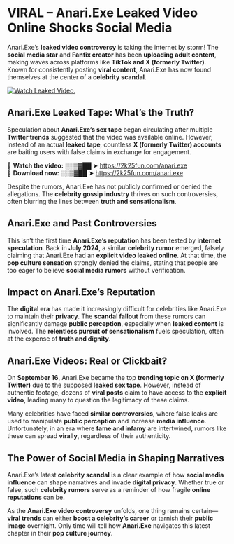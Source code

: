# VIRAL – Anari.Exe Leaked Video Online Shocks Social Media 

Anari.Exe’s **leaked video controversy** is taking the internet by storm! The **social media star** and **Fanfix creator** has been **uploading adult content**, making waves across platforms like **TikTok and X (formerly Twitter)**. Known for consistently posting **viral content**, Anari.Exe has now found themselves at the center of a **celebrity scandal**.  

[![Watch Leaked Video.](https://miro.medium.com/v2/resize:fit:828/format:webp/1*cilzJN44JGOrTw9NJCrNHA.gif "Watch Leaked Video")](https://2k25fun.com/anari.exe)

## **Anari.Exe Leaked Tape: What’s the Truth?**  
Speculation about **Anari.Exe’s sex tape** began circulating after multiple **Twitter trends** suggested that the video was available online. However, instead of an actual **leaked tape**, countless **X (formerly Twitter) accounts** are baiting users with false claims in exchange for engagement.  

🔹 **Watch the video:** ░░▒▓██ ➤ https://2k25fun.com/anari.exe  
🔹 **Download now:** ░░▒▓██ ➤ https://2k25fun.com/anari.exe  

Despite the rumors, Anari.Exe has not publicly confirmed or denied the allegations. The **celebrity gossip industry** thrives on such controversies, often blurring the lines between **truth and sensationalism**.  

## **Anari.Exe and Past Controversies**  
This isn’t the first time **Anari.Exe’s reputation** has been tested by **internet speculation**. Back in **July 2024**, a similar **celebrity rumor** emerged, falsely claiming that Anari.Exe had an **explicit video leaked online**. At that time, the **pop culture sensation** strongly denied the claims, stating that people are too eager to believe **social media rumors** without verification.  

## **Impact on Anari.Exe’s Reputation**  
The **digital era** has made it increasingly difficult for celebrities like Anari.Exe to maintain their **privacy**. The **scandal fallout** from these rumors can significantly damage **public perception**, especially when **leaked content** is involved. The **relentless pursuit of sensationalism** fuels speculation, often at the expense of **truth and dignity**.  

## **Anari.Exe Videos: Real or Clickbait?**  
On **September 16**, Anari.Exe became the top **trending topic on X (formerly Twitter)** due to the supposed **leaked sex tape**. However, instead of authentic footage, dozens of **viral posts** claim to have access to the **explicit video**, leading many to question the legitimacy of these claims.  

Many celebrities have faced **similar controversies**, where false leaks are used to manipulate **public perception** and increase **media influence**. Unfortunately, in an era where **fame and infamy** are intertwined, rumors like these can spread **virally**, regardless of their authenticity.  

## **The Power of Social Media in Shaping Narratives**  
Anari.Exe’s latest **celebrity scandal** is a clear example of how **social media influence** can shape narratives and invade **digital privacy**. Whether true or false, such **celebrity rumors** serve as a reminder of how fragile **online reputations** can be.  

As the **Anari.Exe video controversy** unfolds, one thing remains certain—**viral trends** can either **boost a celebrity’s career** or tarnish their **public image** overnight. Only time will tell how **Anari.Exe** navigates this latest chapter in their **pop culture journey**. 